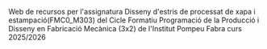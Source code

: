 Web de recursos per l'assignatura Disseny d'estris de processat de xapa i estampació(FMC0_M303) del Cicle Formatiu Programació de la Producció i Disseny en Fabricació Mecànica (3x2) de l'Institut Pompeu Fabra curs 2025/2026 